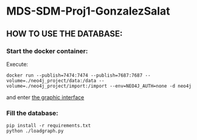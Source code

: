 # MDS-SDM-Proj1-GonzalezSalat

## HOW TO USE THE DATABASE:

### Start the docker container:

Execute:

```
docker run --publish=7474:7474 --publish=7687:7687 --volume=./neo4j_project/data:/data --volume=./neo4j_project/import:/import --env=NEO4J_AUTH=none -d neo4j
```

and enter [the graphic interface](http://localhost:7474/browser/)

### Fill the database:

```
pip install -r requirements.txt
python ./loadgraph.py
```